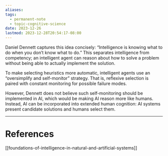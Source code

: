 ```yaml
---
aliases: 
tags:
  - permanent-note
  - topic-cognitive-science
date: 2023-12-26
lastmod: 2023-12-28T20:54:17-08:00
---
```

Daniel Dennett captures this idea concisely: “Intelligence is knowing what to do when you don’t know what to do.” This separates intelligence from competency; an intelligent agent can reason about how to solve a problem without being able to actually implement the solution.

To make selecting heuristics more automatic, intelligent agents use an “oversimplify and self-monitor” strategy. That is, reflexive selection is paired with constant monitoring for possible failure modes.

However, Dennett does not believe such self-monitoring should be implemented in AI, which would be making AI reason more like humans. Instead, AI can be incorporated into extended human cognition: AI systems present candidate solutions and humans select them.

---
# References

[[foundations-of-intelligence-in-natural-and-artificial-systems]]